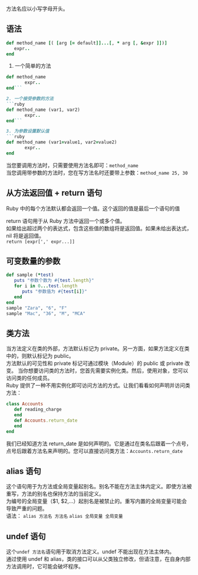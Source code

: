 方法名应以小写字母开头。
## 语法
```ruby
def method_name [( [arg [= default]]...[, * arg [, &expr ]])]
   expr..
end
```

1. 一个简单的方法
```ruby
def method_name
       expr..
end```

2. 一个接受参数的方法
```ruby
def method_name (var1, var2)
       expr..
end```

3. 为参数设置默认值
```ruby
def method_name (var1=value1, var2=value2)
       expr..
end
```

当您要调用方法时，只需要使用方法名即可：`method_name`  
当您调用带参数的方法时，您在写方法名时还要带上参数：`method_name 25, 30`

## 从方法返回值 + return 语句
Ruby 中的每个方法默认都会返回一个值。这个返回的值是最后一个语句的值

return 语句用于从 Ruby 方法中返回一个或多个值。  
如果给出超过两个的表达式，包含这些值的数组将是返回值。如果未给出表达式，nil 将是返回值。  
`return [expr[',' expr...]]`

## 可变数量的参数
```ruby
def sample (*test)
   puts "参数个数为 #{test.length}"
   for i in 0...test.length
      puts "参数值为 #{test[i]}"
   end
end
sample "Zara", "6", "F"
sample "Mac", "36", "M", "MCA"
```

## 类方法
当方法定义在类的外部，方法默认标记为 private。另一方面，如果方法定义在类中的，则默认标记为 public。  
方法默认的可见性和 private 标记可通过模块（Module）的 public 或 private 改变。
当你想要访问类的方法时，您首先需要实例化类。然后，使用对象，您可以访问类的任何成员。  
Ruby 提供了一种不用实例化即可访问方法的方式。让我们看看如何声明并访问类方法：  
```ruby
class Accounts
   def reading_charge
   end
   def Accounts.return_date
   end
end
```
我们已经知道方法 return_date 是如何声明的。它是通过在类名后跟着一个点号，点号后跟着方法名来声明的。您可以直接访问类方法：`Accounts.return_date`

## alias 语句
这个语句用于为方法或全局变量起别名。别名不能在方法主体内定义。即使方法被重写，方法的别名也保持方法的当前定义。  
为编号的全局变量（$1, $2,...）起别名是被禁止的。重写内置的全局变量可能会导致严重的问题。  
语法：
`alias 方法名 方法名`
`alias 全局变量 全局变量`

## undef 语句
这个`undef 方法名`语句用于取消方法定义。undef 不能出现在方法主体内。  
通过使用 undef 和 alias，类的接口可以从父类独立修改，但请注意，在自身内部方法调用时，它可能会破坏程序。
